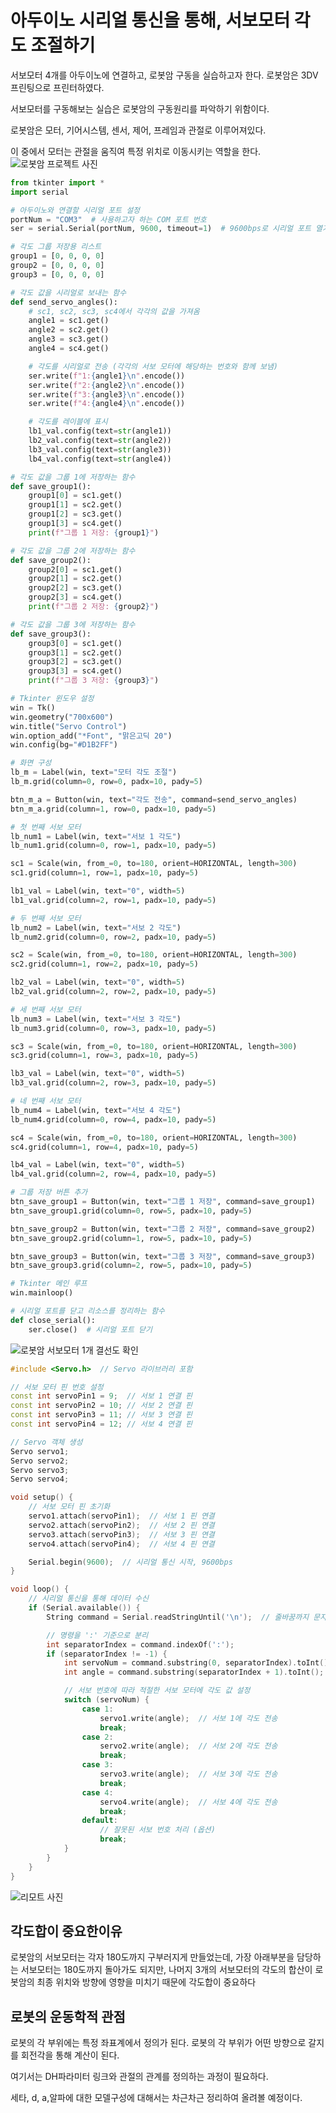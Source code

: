 아두이노 시리얼 통신을 통해, 서보모터 각도 조절하기
=====================================================

서보모터 4개를 아두이노에 연결하고, 로봇암 구동을 실습하고자 한다. 로봇암은 3DV프린팅으로 프린터하였다.

서보모터를 구동해보는 실습은 로봇암의 구동원리를 파악하기 위함이다.

로봇암은 모터, 기어시스템, 센서, 제어, 프레임과 관절로 이루어져있다.

이 중에서 모터는 관절을 움직여 특정 위치로 이동시키는 역할을 한다.
![로봇암 프로젝트 사진](https://quentinjeon.github.io/assets/images/robot_test1.jpg)

```python
from tkinter import *
import serial

# 아두이노와 연결할 시리얼 포트 설정
portNum = "COM3"  # 사용하고자 하는 COM 포트 번호
ser = serial.Serial(portNum, 9600, timeout=1)  # 9600bps로 시리얼 포트 열기

# 각도 그룹 저장용 리스트
group1 = [0, 0, 0, 0]
group2 = [0, 0, 0, 0]
group3 = [0, 0, 0, 0]

# 각도 값을 시리얼로 보내는 함수
def send_servo_angles():
    # sc1, sc2, sc3, sc4에서 각각의 값을 가져옴
    angle1 = sc1.get()
    angle2 = sc2.get()
    angle3 = sc3.get()
    angle4 = sc4.get()

    # 각도를 시리얼로 전송 (각각의 서보 모터에 해당하는 번호와 함께 보냄)
    ser.write(f"1:{angle1}\n".encode())
    ser.write(f"2:{angle2}\n".encode())
    ser.write(f"3:{angle3}\n".encode())
    ser.write(f"4:{angle4}\n".encode())

    # 각도를 레이블에 표시
    lb1_val.config(text=str(angle1))
    lb2_val.config(text=str(angle2))
    lb3_val.config(text=str(angle3))
    lb4_val.config(text=str(angle4))

# 각도 값을 그룹 1에 저장하는 함수
def save_group1():
    group1[0] = sc1.get()
    group1[1] = sc2.get()
    group1[2] = sc3.get()
    group1[3] = sc4.get()
    print(f"그룹 1 저장: {group1}")

# 각도 값을 그룹 2에 저장하는 함수
def save_group2():
    group2[0] = sc1.get()
    group2[1] = sc2.get()
    group2[2] = sc3.get()
    group2[3] = sc4.get()
    print(f"그룹 2 저장: {group2}")

# 각도 값을 그룹 3에 저장하는 함수
def save_group3():
    group3[0] = sc1.get()
    group3[1] = sc2.get()
    group3[2] = sc3.get()
    group3[3] = sc4.get()
    print(f"그룹 3 저장: {group3}")

# Tkinter 윈도우 설정
win = Tk()
win.geometry("700x600")
win.title("Servo Control")
win.option_add("*Font", "맑은고딕 20")
win.config(bg="#D1B2FF")

# 화면 구성
lb_m = Label(win, text="모터 각도 조절")
lb_m.grid(column=0, row=0, padx=10, pady=5)

btn_m_a = Button(win, text="각도 전송", command=send_servo_angles)
btn_m_a.grid(column=1, row=0, padx=10, pady=5)

# 첫 번째 서보 모터
lb_num1 = Label(win, text="서보 1 각도")
lb_num1.grid(column=0, row=1, padx=10, pady=5)

sc1 = Scale(win, from_=0, to=180, orient=HORIZONTAL, length=300)
sc1.grid(column=1, row=1, padx=10, pady=5)

lb1_val = Label(win, text="0", width=5)
lb1_val.grid(column=2, row=1, padx=10, pady=5)

# 두 번째 서보 모터
lb_num2 = Label(win, text="서보 2 각도")
lb_num2.grid(column=0, row=2, padx=10, pady=5)

sc2 = Scale(win, from_=0, to=180, orient=HORIZONTAL, length=300)
sc2.grid(column=1, row=2, padx=10, pady=5)

lb2_val = Label(win, text="0", width=5)
lb2_val.grid(column=2, row=2, padx=10, pady=5)

# 세 번째 서보 모터
lb_num3 = Label(win, text="서보 3 각도")
lb_num3.grid(column=0, row=3, padx=10, pady=5)

sc3 = Scale(win, from_=0, to=180, orient=HORIZONTAL, length=300)
sc3.grid(column=1, row=3, padx=10, pady=5)

lb3_val = Label(win, text="0", width=5)
lb3_val.grid(column=2, row=3, padx=10, pady=5)

# 네 번째 서보 모터
lb_num4 = Label(win, text="서보 4 각도")
lb_num4.grid(column=0, row=4, padx=10, pady=5)

sc4 = Scale(win, from_=0, to=180, orient=HORIZONTAL, length=300)
sc4.grid(column=1, row=4, padx=10, pady=5)

lb4_val = Label(win, text="0", width=5)
lb4_val.grid(column=2, row=4, padx=10, pady=5)

# 그룹 저장 버튼 추가
btn_save_group1 = Button(win, text="그룹 1 저장", command=save_group1)
btn_save_group1.grid(column=0, row=5, padx=10, pady=5)

btn_save_group2 = Button(win, text="그룹 2 저장", command=save_group2)
btn_save_group2.grid(column=1, row=5, padx=10, pady=5)

btn_save_group3 = Button(win, text="그룹 3 저장", command=save_group3)
btn_save_group3.grid(column=2, row=5, padx=10, pady=5)

# Tkinter 메인 루프
win.mainloop()

# 시리얼 포트를 닫고 리소스를 정리하는 함수
def close_serial():
    ser.close()  # 시리얼 포트 닫기
```

![로봇암 서보모터 1개 결선도 확인](https://quentinjeon.github.io/assets/images/robot_servo.jpg)


```cpp
#include <Servo.h>  // Servo 라이브러리 포함

// 서보 모터 핀 번호 설정
const int servoPin1 = 9;  // 서보 1 연결 핀
const int servoPin2 = 10; // 서보 2 연결 핀
const int servoPin3 = 11; // 서보 3 연결 핀
const int servoPin4 = 12; // 서보 4 연결 핀

// Servo 객체 생성
Servo servo1;
Servo servo2;
Servo servo3;
Servo servo4;

void setup() {
    // 서보 모터 핀 초기화
    servo1.attach(servoPin1);  // 서보 1 핀 연결
    servo2.attach(servoPin2);  // 서보 2 핀 연결
    servo3.attach(servoPin3);  // 서보 3 핀 연결
    servo4.attach(servoPin4);  // 서보 4 핀 연결

    Serial.begin(9600);  // 시리얼 통신 시작, 9600bps
}

void loop() {
    // 시리얼 통신을 통해 데이터 수신
    if (Serial.available()) {
        String command = Serial.readStringUntil('\n');  // 줄바꿈까지 문자열 읽기

        // 명령을 ':' 기준으로 분리
        int separatorIndex = command.indexOf(':');
        if (separatorIndex != -1) {
            int servoNum = command.substring(0, separatorIndex).toInt();  // 서보 번호
            int angle = command.substring(separatorIndex + 1).toInt();  // 각도 값

            // 서보 번호에 따라 적절한 서보 모터에 각도 값 설정
            switch (servoNum) {
                case 1:
                    servo1.write(angle);  // 서보 1에 각도 전송
                    break;
                case 2:
                    servo2.write(angle);  // 서보 2에 각도 전송
                    break;
                case 3:
                    servo3.write(angle);  // 서보 3에 각도 전송
                    break;
                case 4:
                    servo4.write(angle);  // 서보 4에 각도 전송
                    break;
                default:
                    // 잘못된 서보 번호 처리 (옵션)
                    break;
            }
        }
    }
}


```

![리모트 사진](https://quentinjeon.github.io/assets/images/robot_remote.png)

각도합이 중요한이유
--------------------

로봇암의 서보모터는 각자 180도까지 구부러지게 만들었는데, 가장 아래부분을 담당하는 서보모터는 180도까지 돌아가도 되지만, 나머지 3개의 서보모터의 각도의 합산이 로봇암의 최종 위치와 방향에 영향을 미치기 때문에 각도합이 중요하다


로봇의 운동학적 관점
--------------------
로봇의 각 부위에는 특정 좌표계에서 정의가 된다.
로봇의 각 부위가 어떤 방향으로 갈지를 회전각을 통해 계산이 된다.

여기서는 DH파라미터 링크와 관절의 관계를 정의하는 과정이 필요하다. 


세타, d, a,알파에 대한 모델구성에 대해서는 차근차근 정리하여 올려볼 예정이다.
